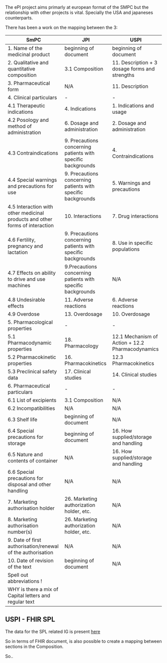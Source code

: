 The ePI project aims primarly at european format of the SMPC but the relationship with other projects is vital.
Specially the USA and japaneses counterparts.

There has been a work on the mapping between the 3:

| SmPC                                                                         | JPI                                                          | USPI                                             |
|------------------------------------------------------------------------------|--------------------------------------------------------------|--------------------------------------------------|
| 1. Name of the medicinal product                                             | beginning of document                                        | beginning of document                            |
| 2. Qualitative and quantitative composition                                  | 3.1 Composition                                              | 11. Description + 3 dosage forms and strengths   |
| 3. Pharmaceutical form                                                       | N/A                                                          | 11. Description                                  |
| 4. Clinical particulars                                                      | -                                                            | -                                                |
| 4.1 Therapeutic indications                                                  | 4. Indications                                               | 1. Indications and usage                         |
| 4.2 Posology and method of administration                                    | 6. Dosage and administration                                 | 2. Dosage and administration                     |
| 4.3 Contraindications                                                        | 9. Precautions concerning patients with specific backgrounds | 4. Contraindications                             |
| 4.4 Special warnings and precautions for use                                 | 9. Precautions concerning patients with specific backgrounds | 5. Warnings and precautions                      |
| 4.5 Interaction with other medicinal products and other forms of interaction | 10. Interactions                                             | 7. Drug interactions                             |
| 4.6 Fertility, pregnancy and lactation                                       | 9. Precautions concerning patients with specific backgrounds | 8. Use in specific populations                   |
| 4.7 Effects on ability to drive and use machines                             | 9.Precautions concerning patients with specific backgrounds  | N/A                                              |
| 4.8 Undesirable effects                                                      | 11. Adverse reactions                                        | 6. Adverse reactions                             |
| 4.9 Overdose                                                                 | 13. Overdosage                                               | 10. Overdosage                                   |
| 5. Pharmacological properties                                                | -                                                            | -                                                |
| 5.1 Pharmacodynamic properties                                               | 18. Pharmacology                                             | 12.1 Mechanism of Action + 12.2 Pharmacodynamics |
| 5.2 Pharmacokinetic properties                                               | 16. Pharmacokinetics                                         | 12.3 Pharmacokinetics                            |
| 5.3 Preclinical safety data                                                  | 17. Clinical studies                                         | 14. Clinical studies                             |
| 6. Pharmaceutical particulars                                                | -                                                            | -                                                |
| 6.1 List of excipients                                                       | 3.1 Composition                                              | N/A                                              |
| 6.2 Incompatibilities                                                        | N/A                                                          | N/A                                              |
| 6.3 Shelf life                                                               | beginning of document                                        | N/A                                              |
| 6.4 Special precautions for storage                                          | beginning of document                                        | 16. How supplied/storage and handling            |
| 6.5 Nature and contents of container                                         | N/A                                                          | 16. How supplied/storage and handling            |
| 6.6 Special precautions for disposal and other handling                      | N/A                                                          | N/A                                              |
| 7. Marketing authorisation holder                                            | 26. Marketing authorization holder, etc.                     | N/A                                              |
| 8. Marketing authorisation number(s)                                         | 26. Marketing authorization holder, etc.                     | N/A                                              |
| 9. Date of first authorisation/renewal of the authorisation                  | N/A                                                          | N/A                                              |
| 10. Date of revision of the text                                             | beginning of document                                        | N/A                                              |
| Spell out abbreviations !                                                    |                                                              |                                                  |
| WHY is there a mix of Capital letters and regular text                       |                                                              |                                                  |

## USPI - FHIR SPL

The data for the SPL related IG is present [here](http://build.fhir.org/ig/HL7/fhir-spl/branches/main/toc.html)

So in terms of FHIR document, is also possible to create a mapping between sections in the Composition.

So..

